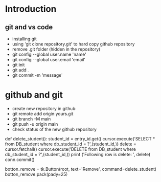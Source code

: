 # Introduction

## git and vs code
- installing git
- using 'git clone repository.git' to hard copy github repository
- remove .git folder (hidden in the repository)
- git config --global user.name 'name'
- git config --global user.email 'email'
- git init
- git add .
- git commit -m 'message'

# github and git
- create new repository in github
- git remote add origin yours.git
- git branch -M main
- git push -u origin main
- check status of the new github repository



def delete_student():
    student_id = entry_id.get()
    cursor.execute('SELECT * from DB_student where db_student_id = ?',(student_id,))
    delete = cursor.fetchall()
    cursor.execute('DELETE from DB_student where db_student_id = ?',(student_id,))
    print ('Following row is delete: ', delete)
    conn.commit()

botton_remove = tk.Button(root, text='Remove', command=delete_student)
botton_remove.pack(pady=25)